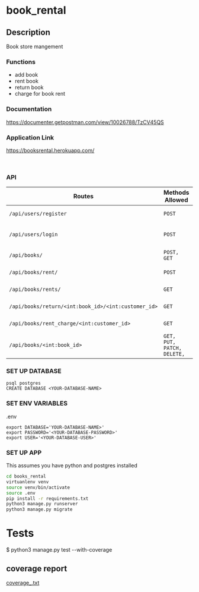 # book_rental

## Description

Book store mangement
### Functions 
* add book
* rent book
* return book 
* charge for book rent



### Documentation
https://documenter.getpostman.com/view/10026788/TzCV45QS

### Application Link
https://booksrental.herokuapp.com/


<br>

### API 

| Routes                                   | Methods Allowed |   Actions               |
| ------------------------------------------ | -------| ------------------------|
| `/api/users/register`                         |`POST`  | REGISTER CUSTOMER |
| `/api/users/login`                         |`POST`  | LOGIN & SET COOKIE |
| `/api/books/`             |`POST, GET`  | ADD & GET BOOKS           |
| `/api/books/rent/`             |`POST`   | RENT BOOK        |
| `/api/books/rents/`             |`GET`   | GET ALL RENTS        |
| `/api/books/return/<int:book_id>/<int:customer_id>`       |`GET`  | RETURN BOOK     |
| `/api/books/rent_charge/<int:customer_id>`                    |`GET`   |  CHARGE CUSTOMER  | 
| `/api/books/<int:book_id>`                    |`GET, PUT, PATCH, DELETE,`   |  BOOK GET, UPDATE, DELETE  | 

### SET UP DATABASE
```
psql postgres 
CREATE DATABASE <YOUR-DATABASE-NAME>
```

### SET ENV VARIABLES
.env
```
export DATABASE='YOUR-DATABASE-NAME>'
export PASSWORD='<YOUR-DATABASE-PASSWORD>'
export USER='<YOUR-DATABASE-USER>'
```

### SET UP APP

This assumes you have python and postgres installed 

```bash
cd books_rental
virtuanlenv venv
source venv/bin/activate
source .env
pip install -r requirements.txt
python3 manage.py runserver
python3 manage.py migrate
```


# Tests
 $ python3 manage.py test --with-coverage

 ## coverage report
 [coverage_.txt](coverage_.txt)
 



